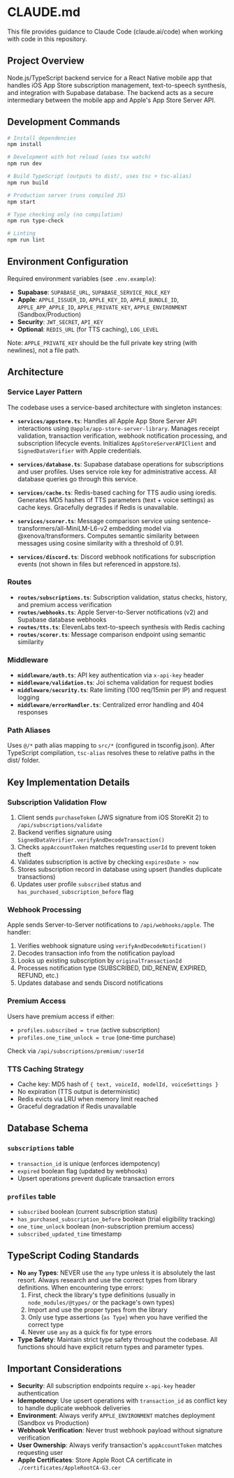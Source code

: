 # CLAUDE.md

This file provides guidance to Claude Code (claude.ai/code) when working with code in this repository.

## Project Overview

Node.js/TypeScript backend service for a React Native mobile app that handles iOS App Store subscription management, text-to-speech synthesis, and integration with Supabase database. The backend acts as a secure intermediary between the mobile app and Apple's App Store Server API.

## Development Commands

```bash
# Install dependencies
npm install

# Development with hot reload (uses tsx watch)
npm run dev

# Build TypeScript (outputs to dist/, uses tsc + tsc-alias)
npm run build

# Production server (runs compiled JS)
npm start

# Type checking only (no compilation)
npm run type-check

# Linting
npm run lint
```

## Environment Configuration

Required environment variables (see `.env.example`):
- **Supabase**: `SUPABASE_URL`, `SUPABASE_SERVICE_ROLE_KEY`
- **Apple**: `APPLE_ISSUER_ID`, `APPLE_KEY_ID`, `APPLE_BUNDLE_ID`, `APPLE_APP_APPLE_ID`, `APPLE_PRIVATE_KEY`, `APPLE_ENVIRONMENT` (Sandbox/Production)
- **Security**: `JWT_SECRET`, `API_KEY`
- **Optional**: `REDIS_URL` (for TTS caching), `LOG_LEVEL`

Note: `APPLE_PRIVATE_KEY` should be the full private key string (with newlines), not a file path.

## Architecture

### Service Layer Pattern

The codebase uses a service-based architecture with singleton instances:

- **`services/appstore.ts`**: Handles all Apple App Store Server API interactions using `@apple/app-store-server-library`. Manages receipt validation, transaction verification, webhook notification processing, and subscription lifecycle events. Initializes `AppStoreServerAPIClient` and `SignedDataVerifier` with Apple credentials.

- **`services/database.ts`**: Supabase database operations for subscriptions and user profiles. Uses service role key for administrative access. All database queries go through this service.

- **`services/cache.ts`**: Redis-based caching for TTS audio using ioredis. Generates MD5 hashes of TTS parameters (text + voice settings) as cache keys. Gracefully degrades if Redis is unavailable.

- **`services/scorer.ts`**: Message comparison service using sentence-transformers/all-MiniLM-L6-v2 embedding model via @xenova/transformers. Computes semantic similarity between messages using cosine similarity with a threshold of 0.91.

- **`services/discord.ts`**: Discord webhook notifications for subscription events (not shown in files but referenced in appstore.ts).

### Routes

- **`routes/subscriptions.ts`**: Subscription validation, status checks, history, and premium access verification
- **`routes/webhooks.ts`**: Apple Server-to-Server notifications (v2) and Supabase database webhooks
- **`routes/tts.ts`**: ElevenLabs text-to-speech synthesis with Redis caching
- **`routes/scorer.ts`**: Message comparison endpoint using semantic similarity

### Middleware

- **`middleware/auth.ts`**: API key authentication via `x-api-key` header
- **`middleware/validation.ts`**: Joi schema validation for request bodies
- **`middleware/security.ts`**: Rate limiting (100 req/15min per IP) and request logging
- **`middleware/errorHandler.ts`**: Centralized error handling and 404 responses

### Path Aliases

Uses `@/*` path alias mapping to `src/*` (configured in tsconfig.json). After TypeScript compilation, `tsc-alias` resolves these to relative paths in the dist/ folder.

## Key Implementation Details

### Subscription Validation Flow

1. Client sends `purchaseToken` (JWS signature from iOS StoreKit 2) to `/api/subscriptions/validate`
2. Backend verifies signature using `SignedDataVerifier.verifyAndDecodeTransaction()`
3. Checks `appAccountToken` matches requesting `userId` to prevent token theft
4. Validates subscription is active by checking `expiresDate > now`
5. Stores subscription record in database using upsert (handles duplicate transactions)
6. Updates user profile `subscribed` status and `has_purchased_subscription_before` flag

### Webhook Processing

Apple sends Server-to-Server notifications to `/api/webhooks/apple`. The handler:
1. Verifies webhook signature using `verifyAndDecodeNotification()`
2. Decodes transaction info from the notification payload
3. Looks up existing subscription by `originalTransactionId`
4. Processes notification type (SUBSCRIBED, DID_RENEW, EXPIRED, REFUND, etc.)
5. Updates database and sends Discord notifications

### Premium Access

Users have premium access if either:
- `profiles.subscribed = true` (active subscription)
- `profiles.one_time_unlock = true` (one-time purchase)

Check via `/api/subscriptions/premium/:userId`

### TTS Caching Strategy

- Cache key: MD5 hash of `{ text, voiceId, modelId, voiceSettings }`
- No expiration (TTS output is deterministic)
- Redis evicts via LRU when memory limit reached
- Graceful degradation if Redis unavailable

## Database Schema

### `subscriptions` table
- `transaction_id` is unique (enforces idempotency)
- `expired` boolean flag (updated by webhooks)
- Upsert operations prevent duplicate transaction errors

### `profiles` table
- `subscribed` boolean (current subscription status)
- `has_purchased_subscription_before` boolean (trial eligibility tracking)
- `one_time_unlock` boolean (non-subscription premium access)
- `subscribed_updated_time` timestamp

## TypeScript Coding Standards

- **No `any` Types**: NEVER use the `any` type unless it is absolutely the last resort. Always research and use the correct types from library definitions. When encountering type errors:
  1. First, check the library's type definitions (usually in `node_modules/@types/` or the package's own types)
  2. Import and use the proper types from the library
  3. Only use type assertions (`as Type`) when you have verified the correct type
  4. Never use `any` as a quick fix for type errors
- **Type Safety**: Maintain strict type safety throughout the codebase. All functions should have explicit return types and parameter types.

## Important Considerations

- **Security**: All subscription endpoints require `x-api-key` header authentication
- **Idempotency**: Use upsert operations with `transaction_id` as conflict key to handle duplicate webhook deliveries
- **Environment**: Always verify `APPLE_ENVIRONMENT` matches deployment (Sandbox vs Production)
- **Webhook Verification**: Never trust webhook payload without signature verification
- **User Ownership**: Always verify transaction's `appAccountToken` matches requesting user
- **Apple Certificates**: Store Apple Root CA certificate in `./certificates/AppleRootCA-G3.cer`

